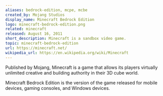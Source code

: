 ```yaml
---
aliases: bedrock-edition, mcpe, mcbe
created_by: Mojang Studios
display_name: Minecraft Bedrock Edition
logo: minecraft-bedrock-edition.png
related: minecraft
released: August 16, 2011
short_description: Minecraft is a sandbox video game.
topic: minecraft-bedrock-edition
url: https://minecraft.net/
wikipedia_url: https://en.wikipedia.org/wiki/Minecraft
---
```

Published by Mojang, Minecraft is a game that allows its players virtually unlimited creative and building authority in their 3D cube world.

Minecraft Bedrock Edition is the version of the game released for mobile devices, gaming consoles, and Windows devices.